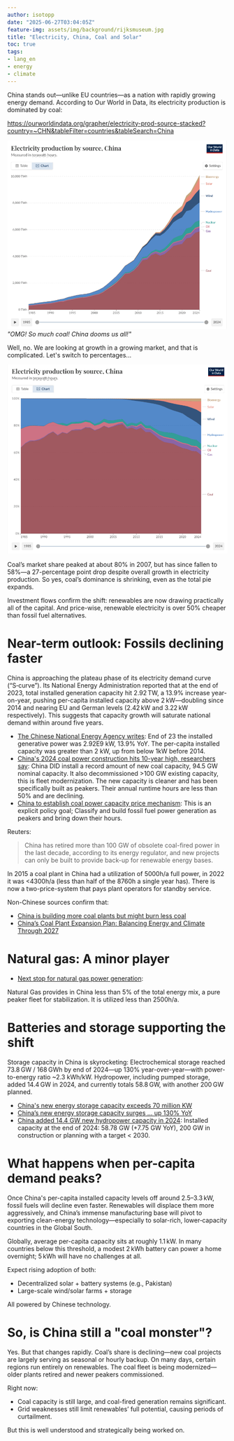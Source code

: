 ```yaml
---
author: isotopp
date: "2025-06-27T03:04:05Z"
feature-img: assets/img/background/rijksmuseum.jpg
title: "Electricity, China, Coal and Solar"
toc: true
tags:
- lang_en
- energy
- climate
---
```



China stands out—unlike EU countries—as a nation with rapidly growing energy demand.
According to Our World in Data, its electricity production is dominated by coal:

https://ourworldindata.org/grapher/electricity-prod-source-stacked?country=~CHN&tableFilter=countries&tableSearch=China

![](/uploads/2025/06/china-01.png)
*"OMG! So much coal! China dooms us all!"*

Well, no.
We are looking at growth in a growing market, and that is complicated.
Let's switch to percentages...

![](/uploads/2025/06/china-02.png)

Coal’s market share peaked at about 80% in 2007, but has since fallen to 58%—a 27-percentage point drop 
despite overall growth in electricity production.
So yes, coal’s dominance is shrinking, even as the total pie expands.

Investment flows confirm the shift: renewables are now drawing practically all of the capital.
And price-wise, renewable electricity is over 50% cheaper than fossil fuel alternatives.

# Near-term outlook: Fossils declining faster

China is approaching the plateau phase of its electricity demand curve (“S‑curve”).
Its National Energy Administration reported that at the end of 2023, 
total installed generation capacity hit 2.92 TW, a 13.9% increase year-on-year,
pushing per-capita installed capacity above 2 kW—doubling since 2014 
and nearing EU and German levels (2.42 kW and 3.22 kW respectively).
This suggests that capacity growth will saturate national demand within around five years.

- [The Chinese National Energy Agency writes](https://www.nea.gov.cn/2024-02/02/c_1310763217.htm):
  End of 23 the installed generative power was 2.92E9 kW, 13.9% YoY.
  The per-capita installed capacity was greater than 2 kW, up from below 1kW before 2014.
- [China's 2024 coal power construction hits 10-year high, researchers say](https://www.reuters.com/business/energy/chinas-2024-coal-power-construction-hits-10-year-high-researchers-say-2025-02-13): 
  China DID install a record amount of new coal capacity, 94.5 GW nominal capacity.
  It also decommissioned >100 GW existing capacity, this is fleet modernization.
  The new capacity is cleaner and has been specifically built as peakers.
  Their annual runtime hours are less than 50% and are declining.
- [China to establish coal power capacity price mechanism](https://coal.in-en.com/html/coal-2638401.shtml):
  This is an explicit policy goal; Classify and build fossil fuel power generation as peakers and bring down their hours.

Reuters:
> China has retired more than 100 GW of obsolete coal-fired power in the last decade, according to its energy regulator, 
> and new projects can only be built to provide back-up for renewable energy bases.

In 2015 a coal plant in China had a utilization of 5000h/a full power,
in 2022 it was <4300h/a (less than half of the 8760h a single year has).
There is now a two-price-system that pays plant operators for standby service.

Non-Chinese sources confirm that:

- [China is building more coal plants but might burn less coal](https://www.sustainabilitybynumbers.com/p/china-coal-plants)
- [China’s Coal Plant Expansion Plan: Balancing Energy and Climate Through 2027](https://discoveryalert.com.au/news/chinas-coal-plant-strategy-2025-renewable-backup)

# Natural gas: A minor player

- [Next stop for natural gas power generation](https://m.bjx.com.cn/mnews/20250324/1433631.shtml):

Natural Gas provides in China less than 5% of the total energy mix, a pure peaker fleet for stabilization.
It is utilized less than 2500h/a.

# Batteries and storage supporting the shift

Storage capacity in China is skyrocketing:
Electrochemical storage reached 73.8 GW / 168 GWh by end of 2024—up 130% year-over-year—with power-to-energy ratio ~2.3 kWh/kW.
Hydropower, including pumped storage, added 14.4 GW in 2024, and currently totals 58.8 GW, with another 200 GW planned. 

- [China's new energy storage capacity exceeds 70 million KW](https://english.www.gov.cn/archive/statistics/202501/24/content_WS6793830cc6d0868f4e8ef23f.html)
- [China’s new energy storage capacity surges ... up 130% YoY](https://www.ess-news.com/2025/01/23/chinas-new-energy-storage-capacity-surges-to-74-gw-168-gwh-in-2024-up-130-yoy/)
- [China added 14.4 GW new hydropower capacity in 2024](https://energy.economictimes.indiatimes.com/news/power/china-added-14-4-gw-new-hydropower-capacity-in-2024-pumped-storage-capacity-at-58-69-gw-iha/122059778):
  Installed capacity at the end of 2024: 58.78 GW (+7.75 GW YoY), 200 GW in construction or planning with a target < 2030.

# What happens when per-capita demand peaks?

Once China's per-capita installed capacity levels off around 2.5–3.3 kW,
fossil fuels will decline even faster.
Renewables will displace them more aggressively, 
and China’s immense manufacturing base will pivot to exporting clean-energy technology—especially to solar-rich,
lower‑capacity countries in the Global South.

Globally, average per-capita capacity sits at roughly 1.1 kW. 
In many countries below this threshold, a modest 2 kWh battery can power a home overnight; 
5 kWh will have no challenges at all. 

Expect rising adoption of both:

- Decentralized solar + battery systems (e.g., Pakistan)
- Large-scale wind/solar farms + storage

All powered by Chinese technology.

# So, is China still a "coal monster"?

Yes.
But that changes rapidly.
Coal’s share is declining—new coal projects are largely serving as seasonal or hourly backup.
On many days, certain regions run entirely on renewables.
The coal fleet is being modernized—older plants retired and newer peakers commissioned.

Right now:
- Coal capacity is still large, and coal-fired generation remains significant.
- Grid weaknesses still limit renewables’ full potential, causing periods of curtailment.

But this is well understood and strategically being worked on.
